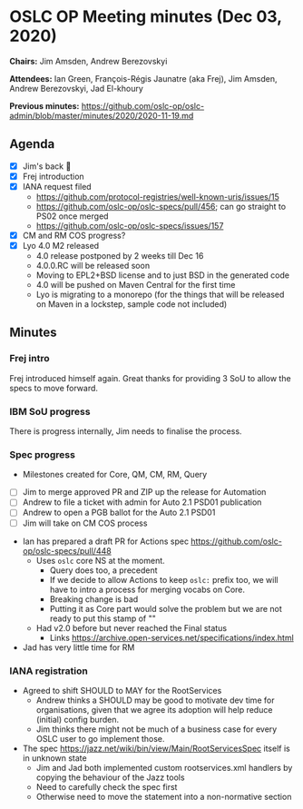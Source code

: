 # OSLC OP Meeting minutes (Dec 03, 2020)

**Chairs:** Jim Amsden, Andrew Berezovskyi

**Attendees:** Ian Green, François-Régis Jaunatre (aka Frej), Jim Amsden, Andrew Berezovskyi, Jad El-khoury

**Previous minutes:** https://github.com/oslc-op/oslc-admin/blob/master/minutes/2020/2020-11-19.md

## Agenda

- [x] Jim's back 🎉
- [x] Frej introduction
- [x] IANA request filed
    - https://github.com/protocol-registries/well-known-uris/issues/15
    - https://github.com/oslc-op/oslc-specs/pull/456; can go straight to PS02 once merged
    - https://github.com/oslc-op/oslc-specs/issues/157
- [x] CM and RM COS progress?
- [x] Lyo 4.0 M2 released
    - 4.0 release postponed by 2 weeks till Dec 16
    - 4.0.0.RC will be released soon
    - Moving to EPL2+BSD license and to just BSD in the generated code
    - 4.0 will be pushed on Maven Central for the first time
    - Lyo is migrating to a monorepo (for the things that will be released on Maven in a lockstep, sample code not included)

## Minutes

### Frej intro

Frej introduced himself again. Great thanks for providing 3 SoU to allow the specs to move forward.

### IBM SoU progress

There is progress internally, Jim needs to finalise the process.

### Spec progress

- Milestones created for Core, QM, CM, RM, Query
- [ ] Jim to merge approved PR and ZIP up the release for Automation
- [ ] Andrew to file a ticket with admin for Auto 2.1 PSD01 publication
- [ ] Andrew to open a PGB ballot for the Auto 2.1 PSD01
- [ ] Jim will take on CM COS process
- Ian has prepared a draft PR for Actions spec https://github.com/oslc-op/oslc-specs/pull/448
    - Uses `oslc` core NS at the moment.
        - Query does too, a precedent
        - If we decide to allow Actions to keep `oslc:` prefix too, we will have to intro a process for merging vocabs on Core.
        - Breaking change is bad
        - Putting it as Core part would solve the problem but we are not ready to put this stamp of ""
    - Had v2.0 before but never reached the Final status
        - Links https://archive.open-services.net/specifications/index.html
- Jad has very little time for RM

### IANA registration

- Agreed to shift SHOULD to MAY for the RootServices
    - Andrew thinks a SHOULD may be good to motivate dev time for organisations, given that we agree its adoption will help reduce (initial) config burden.
    - Jim thinks there might not be much of a business case for every OSLC user to go implement those.
- The spec https://jazz.net/wiki/bin/view/Main/RootServicesSpec itself is in unknown state
    - Jim and Jad both implemented custom rootservices.xml handlers by copying the behaviour of the Jazz tools
    - Need to carefully check the spec first
    - Otherwise need to move the statement into a non-normative section
